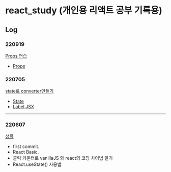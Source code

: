 # react_study (개인용 리액트 공부 기록용)

## Log

### 220919

<a href="https://leesaewa.github.io/react_study/220919_TIL/props.html">Props 연습</a>

- <a href="https://github.com/leesaewa/react_study/blob/main/220919_TIL/props.md">Props</a>

### 220705

<a href="https://leesaewa.github.io/react_study/converter.html">state로 converter만들기</a>

- <a href="https://github.com/leesaewa/react_study/blob/main/220705_TIL/state.md">State</a>
- <a href="https://github.com/leesaewa/react_study/blob/main/220705_TIL/label_JSX.md">Label JSX</a>

---

### 220607

<a href="https://leesaewa.github.io/react_study/220607_TIL/vanilla_vs_react.html">샘플</a>

- first commit.
- React Basic.
- 클릭 카운터로 vanillaJS 와 react의 코딩 차이법 알기
- React.useState() 사용법

